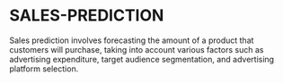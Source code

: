 # SALES-PREDICTION
Sales prediction involves forecasting the amount of a product that customers will purchase, taking into account various factors such as advertising expenditure, target audience segmentation, and advertising platform selection.
